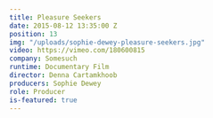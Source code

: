 ```yaml
---
title: Pleasure Seekers
date: 2015-08-12 13:35:00 Z
position: 13
img: "/uploads/sophie-dewey-pleasure-seekers.jpg"
video: https://vimeo.com/180600815
company: Somesuch
runtime: Documentary Film
director: Denna Cartamkhoob
producers: Sophie Dewey
role: Producer
is-featured: true
---
```


